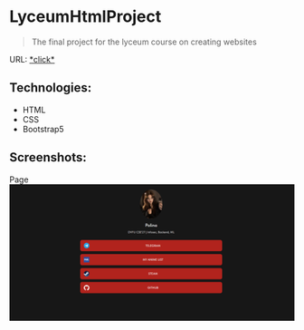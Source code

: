 # LyceumHtmlProject

>The final project for the lyceum course on creating websites

URL: [\*click\*](https://polyaxd.fun)

## Technologies:

* HTML
* CSS
* Bootstrap5

## Screenshots:

Page
![Screen1](https://github.com/polyaXD/yandexlyceum-html-project/blob/main/src/img/Screenshot_188.png)




